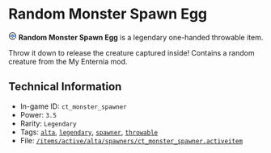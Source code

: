 # Random Monster Spawn Egg

<img src="https://raw.githubusercontent.com/Ceterai/Enternia/main/items/active/alta/spawners/ct_monster_spawner.png" alt="Random Monster Spawn Egg icon" loading="lazy" height=16px width="auto" /> **Random Monster Spawn Egg** is a legendary one-handed throwable item.

Throw it down to release the creature captured inside! Contains a random creature from the My Enternia mod.

## Technical Information

- In-game ID: `ct_monster_spawner`
- Power: `3.5`
- Rarity: `Legendary`
- Tags: [`alta`](https://ceterai.github.io/MyEnternia/Wiki/Tags/Alta), [`legendary`](https://ceterai.github.io/MyEnternia/Wiki/Tags/Legendary), [`spawner`](https://ceterai.github.io/MyEnternia/Wiki/Tags/Spawner), [`throwable`](https://ceterai.github.io/MyEnternia/Wiki/Tags/Throwable)
- File: [`/items/active/alta/spawners/ct_monster_spawner.activeitem`](https://github.com/Ceterai/Enternia/blob/main/items/active/alta/spawners/ct_monster_spawner.activeitem)
